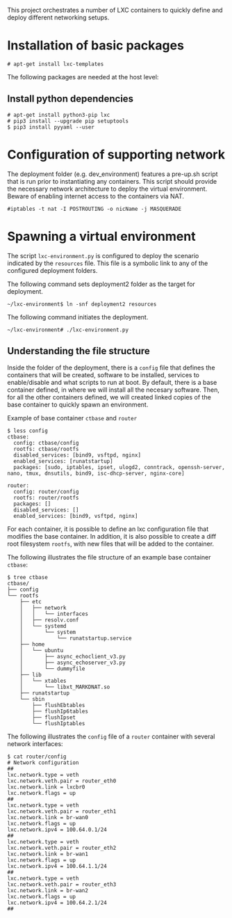 This project orchestrates a number of LXC containers to quickly define and deploy different networking setups.

# Installation of basic packages
```
# apt-get install lxc-templates
```


The following packages are needed at the host level:


## Install python dependencies

```
# apt-get install python3-pip lxc
# pip3 install --upgrade pip setuptools
$ pip3 install pyyaml --user
```


# Configuration of supporting network

The deployment folder (e.g. dev_environment) features a pre-up.sh script that is run prior to instantiating any containers.
This script should provide the necessary network architecture to deploy the virtual environment.
Beware of enabling internet access to the containers via NAT.
```
#iptables -t nat -I POSTROUTING -o nicName -j MASQUERADE
```


# Spawning a virtual environment

The script ```lxc-environment.py``` is configured to deploy the scenario indicated by the ```resources``` file.
This file is a symbolic link to any of the configured deployment folders.

The following command sets deployment2 folder as the target for deployment.

```
~/lxc-environment$ ln -snf deployment2 resources
```

The following command initiates the deployment.

```
~/lxc-environment# ./lxc-environment.py
```


## Understanding the file structure

Inside the folder of the deployment, there is a ```config``` file that defines the containers that will be created, software to be installed, services to enable/disable
and what scripts to run at boot. By default, there is a base container defined, in where we will install all the necesary software.
Then, for all the other containers defined, we will created linked copies of the base container to quickly spawn an environment.

Example of base container ```ctbase``` and ```router```

```
$ less config
ctbase:
  config: ctbase/config
  rootfs: ctbase/rootfs
  disabled_services: [bind9, vsftpd, nginx]
  enabled_services: [runatstartup]
  packages: [sudo, iptables, ipset, ulogd2, conntrack, openssh-server, nano, tmux, dnsutils, bind9, isc-dhcp-server, nginx-core]

router:
  config: router/config
  rootfs: router/rootfs
  packages: []
  disabled_services: []
  enabled_services: [bind9, vsftpd, nginx]
```

For each container, it is possible to define an lxc configuration file that modifies the base container.
In addition, it is also possible to create a diff root filesystem ```rootfs```, with new files that will be added to the container.


The following illustrates the file structure of an example base container ```ctbase```:

```
$ tree ctbase
ctbase/
├── config
└── rootfs
    ├── etc
    │   ├── network
    │   │   └── interfaces
    │   ├── resolv.conf
    │   └── systemd
    │       └── system
    │           └── runatstartup.service
    ├── home
    │   └── ubuntu
    │       ├── async_echoclient_v3.py
    │       ├── async_echoserver_v3.py
    │       └── dummyfile
    ├── lib
    │   └── xtables
    │       └── libxt_MARKDNAT.so
    ├── runatstartup
    └── sbin
        ├── flushEbtables
        ├── flushIp6tables
        ├── flushIpset
        └── flushIptables
```

The following illustrates the ```config``` file of a ```router``` container with several network interfaces:

```
$ cat router/config
# Network configuration
##
lxc.network.type = veth
lxc.network.veth.pair = router_eth0
lxc.network.link = lxcbr0
lxc.network.flags = up
##
lxc.network.type = veth
lxc.network.veth.pair = router_eth1
lxc.network.link = br-wan0
lxc.network.flags = up
lxc.network.ipv4 = 100.64.0.1/24
##
lxc.network.type = veth
lxc.network.veth.pair = router_eth2
lxc.network.link = br-wan1
lxc.network.flags = up
lxc.network.ipv4 = 100.64.1.1/24
##
lxc.network.type = veth
lxc.network.veth.pair = router_eth3
lxc.network.link = br-wan2
lxc.network.flags = up
lxc.network.ipv4 = 100.64.2.1/24
##
```
